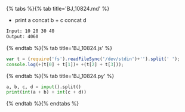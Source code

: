 {% tabs %}{% tab title='BJ_10824.md' %}

* print a concat b + c concat d

```txt
Input: 10 20 30 40
Output: 4060
```

{% endtab %}{% tab title='BJ_10824.js' %}

```js
var t = (require('fs').readFileSync('/dev/stdin')+'').split(' ');
console.log(+(t[0] + t[1])+ +(t[2] + t[3]));
```

{% endtab %}{% tab title='BJ_10824.py' %}

```py
a, b, c, d = input().split()
print(int(a + b) + int(c + d))
```

{% endtab %}{% endtabs %}
